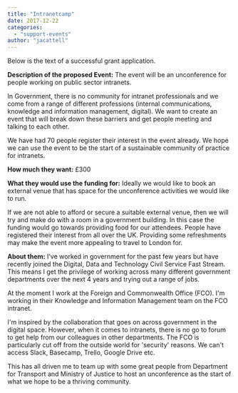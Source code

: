 ```yaml
---
title: "Intranetcamp"
date: 2017-12-22
categories: 
  - "support-events"
author: "jacattell"
---
```


Below is the text of a successful grant application.

**Description of the proposed Event:** The event will be an unconference for people working on public sector intranets.

In Government, there is no community for intranet professionals and we come from a range of different professions (internal communications, knowledge and information management, digital). We want to create an event that will break down these barriers and get people meeting and talking to each other.

We have had 70 people register their interest in the event already. We hope we can use the event to be the start of a sustainable community of practice for intranets.

**How much they want:** £300

**What they would use the funding for:** Ideally we would like to book an external venue that has space for the unconference activities we would like to run.

If we are not able to afford or secure a suitable external venue, then we will try and make do with a room in a government building. In this case the funding would go towards providing food for our attendees. People have registered their interest from all over the UK. Providing some refreshments may make the event more appealing to travel to London for.

**About them:** I've worked in government for the past few years but have recently joined the Digital, Data and Technology Civil Service Fast Stream. This means I get the privilege of working across many different government departments over the next 4 years and trying out a range of jobs.

At the moment I work at the Foreign and Commonwealth Office (FCO). I'm working in their Knowledge and Information Management team on the FCO intranet.

I'm inspired by the collaboration that goes on across government in the digital space. However, when it comes to intranets, there is no go to forum to get help from our colleagues in other departments. The FCO is particularly cut off from the outside world for 'security' reasons. We can't access Slack, Basecamp, Trello, Google Drive etc.

This has all driven me to team up with some great people from Department for Transport and Ministry of Justice to host an unconference as the start of what we hope to be a thriving community.
